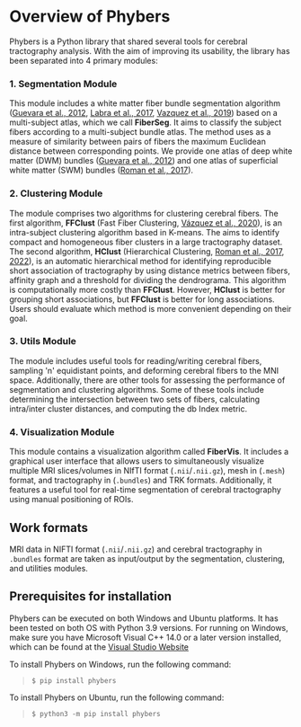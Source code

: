 # Overview of Phybers
Phybers is a Python library that shared several tools for cerebral tractography analysis. With the aim of improving its usability, the library has been separated into 4 primary modules:
### 1.	Segmentation Module
This module includes a white matter fiber bundle segmentation algorithm ([Guevara et al., 2012][Pg2012], [Labra et al., 2017][LN2017], [Vazquez et al., 2019][An2019]) based on a multi-subject atlas, which we call **FiberSeg**. It aims to classify the subject fibers according to a multi-subject bundle atlas. The method uses as a measure of similarity between pairs of fibers the maximum Euclidean distance between corresponding points. We provide one atlas of deep white matter (DWM) bundles ([Guevara et al., 2012][Pg2012]) and one atlas of superficial white matter (SWM) bundles ([Roman et al., 2017][cl2017]). <!--Furthermore, other atlases are available for downloading from the Phybers website, such as a new SWM bundle atlas ([Roman et al., 2017][cl2017]), and the DWM and SWM bundle atlas of (Zhang et al., 2018) in the format required by the segmentation algorithm. All the atlases are in the MNI space.
There will be two additional cerebral fiber segmentation algorithms added in future updates. The first one will use a cortical surface atlas (**López-López et al., 2020**), and the second one will utilize an anatomical regions atlas( **Hernan Hernández et al., 2023**).-->
### 2.	Clustering Module
The module comprises two algorithms for clustering cerebral fibers. The first algorithm, **FFClust** (Fast Fiber Clustering, [Vázquez et al., 2020][va2020]), is an intra-subject clustering algorithm based in K-means. The aims to identify compact and homogeneous fiber clusters in a large tractography dataset. The second algorithm, **HClust** (Hierarchical Clustering, [Roman et al., 2017][cl2017], [ 2022][cl2022]), is an automatic hierarchical method for identifying reproducible short association of tractography by using distance metrics between fibers, affinity graph and a threshold for dividing the dendrograma. This algorithm is computationally more costly than **FFClust**. However, **HClust** is better for grouping short associations, but **FFClust** is better for long associations. Users should evaluate which method is more convenient depending on their goal.
### 3.	Utils Module
The module includes useful tools for reading/writing cerebral fibers, sampling 'n' equidistant points, and deforming cerebral fibers to the MNI space. Additionally, there are other tools for assessing the performance of segmentation and clustering algorithms. Some of these tools include determining the intersection between two sets of fibers, calculating intra/inter cluster distances, and computing the db Index metric.
### 4.	Visualization Module
This module contains a visualization algorithm called **FiberVis**. It includes a graphical user interface that allows users to simultaneously visualize multiple MRI slices/volumes in NIfTI format (`.nii`/`.nii.gz`), mesh in (`.mesh`) format, and tractography in (`.bundles`) and TRK formats. Additionally, it features a useful tool for real-time segmentation of cerebral tractography using manual positioning of ROIs.
## Work formats
MRI data in NIFTI format (`.nii`/`.nii.gz`) and cerebral tractography in `.bundles` format are taken as input/output by the segmentation, clustering, and utilities modules.
## Prerequisites for installation
Phybers can be executed on both Windows and Ubuntu platforms. It has been tested on both OS with Python 3.9 versions.
For running on Windows, make sure you have Microsoft Visual C++ 14.0 or a later version installed, which can be found at the [Visual Studio Website](https://visualstudio.microsoft.com/visual-cpp-build-tools)

To install Phybers on Windows, run the following command:
>```$ pip install phybers```

To install Phybers on Ubuntu, run the following command:
>```$ python3 -m pip install phybers```

[Pg2012]: <https://doi.org/10.1016/j.neuroimage.2012.02.071>
[LN2017]: <https://link.springer.com/article/10.1007/s12021-016-9316-7>
[An2019]: <https://doi.org/10.1109/ISBI.2019.8759208>
[cl2017]: <https://doi.org/10.3389/fninf.2017.00073>
[cl2022]: <https://doi.org/10.1016/j.neuroimage.2022.119550>
[va2020]: <https://doi.org/10.1016/j.neuroimage.2020.117070>
